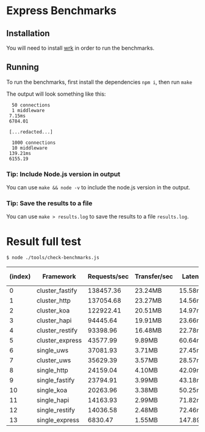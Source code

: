 # Express Benchmarks

## Installation

You will need to install [wrk](https://github.com/wg/wrk/blob/master/INSTALL) in order to run the benchmarks.

## Running

To run the benchmarks, first install the dependencies `npm i`, then run `make`

The output will look something like this:

```
  50 connections
  1 middleware
 7.15ms
 6784.01

 [...redacted...]

  1000 connections
  10 middleware
 139.21ms
 6155.19

```

### Tip: Include Node.js version in output

You can use `make && node -v` to include the node.js version in the output.

### Tip: Save the results to a file

You can use `make > results.log` to save the results to a file `results.log`.

# Result full test

```bash
$ node ./tools/check-benchmarks.js
```

| (index) |     Framework      | Requests/sec | Transfer/sec |  Latency   | Total Requests | Transfer Total | Latency Stdev | Latency Max |
|---------|--------------------|--------------|--------------|------------|----------------|----------------|---------------|-------------|
|    0    | cluster_fastify     |  138457.36   |   23.24MB    |  15.58ms   |    1388733     |    233.09MB    |   58.10ms     |  842.11ms   |
|    1    | cluster_http        |  137054.68   |   23.27MB    |  14.56ms   |    1376920     |    233.74MB    |   52.84ms     |  802.10ms   |
|    2    | cluster_koa         |  122922.41   |   20.51MB    |  14.97ms   |    1234474     |    206.03MB    |   52.39ms     |  823.15ms   |
|    3    | cluster_hapi        |   94445.64   |   19.91MB    |  23.66ms   |     949082     |    200.03MB    |   83.97ms     |    1.10s    |
|    4    | cluster_restify     |   93398.96   |   16.48MB    |  22.78ms   |     937893     |    165.47MB    |   79.86ms     |    1.09s    |
|    5    | cluster_express     |   43577.99   |    9.89MB    |  60.64ms   |     437738     |     99.36MB    |  190.66ms     |    2.00s    |
|    6    | single_uws          |   37081.93   |    3.71MB    |  27.45ms   |     372355     |     37.29MB    |    3.06ms     |  76.40ms    |
|    7    | cluster_uws         |   35629.39   |    3.57MB    |  28.57ms   |     357699     |     35.82MB    |    1.82ms     |  95.33ms    |
|    8    | single_http         |   24159.04   |    4.10MB    |  42.09ms   |     242998     |     41.25MB    |    7.12ms     |  235.08ms   |
|    9    | single_fastify      |   23794.91   |    3.99MB    |  43.18ms   |     239197     |     40.15MB    |   11.90ms     |  343.66ms   |
|   10    | single_koa          |   20263.96   |    3.38MB    |  50.25ms   |     204371     |     34.11MB    |   17.65ms     |  294.61ms   |
|   11    | single_hapi         |   14163.93   |    2.99MB    |  71.82ms   |     142853     |     30.11MB    |   16.06ms     |  410.62ms   |
|   12    | single_restify      |   14036.58   |    2.48MB    |  72.46ms   |     141118     |     24.90MB    |   13.49ms     |  527.51ms   |
|   13    | single_express      |   6830.47    |    1.55MB    | 147.89ms   |      68993     |     15.66MB    |   29.75ms     |  626.75ms   |

